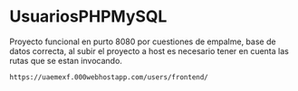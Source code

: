 # UsuariosPHPMySQL

Proyecto funcional en purto 8080 por cuestiones de empalme, base de datos correcta, 
al subir el proyecto a host es necesario tener en cuenta las rutas que se estan invocando.

```sh
https://uaemexf.000webhostapp.com/users/frontend/
```
